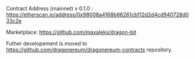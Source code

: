 
Contract Address (mainnet) v 0.1.0 : https://etherscan.io/address/0x98008a4168b66261cb112d2d4cd940728d033c2e

Marketplace: https://github.com/maxaleks/dragon-bit

Futher developement is moved to https://github.com/dragonereum/dragonereum-contracts repository.
